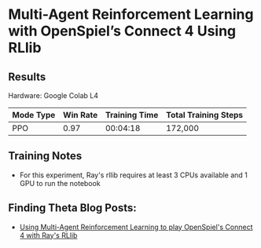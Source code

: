 # Multi-Agent Reinforcement Learning with OpenSpiel’s Connect 4 Using RLlib

## Results

Hardware: Google Colab L4

| Mode Type    | Win Rate | Training Time | Total Training Steps |
|--------------|----------|---------------|----------------------|
| PPO          | 0.97     | 00:04:18      | 172,000              |

## Training Notes
- For this experiment, Ray's rllib requires at least 3 CPUs available and 1 GPU to run the notebook

## Finding Theta Blog Posts: 
- [Using Multi-Agent Reinforcement Learning to play OpenSpiel's Connect 4 with Ray's RLlib](https://www.findingtheta.com/blog/using-multi-agent-reinforcement-learning-to-play-openspiels-connect-4-with-rays-rllib)
